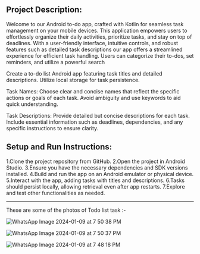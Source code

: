 Project Description:
----------------------
Welcome to our Android to-do app, crafted with Kotlin for seamless task management on your mobile devices. This application empowers users to effortlessly organize their daily activities, prioritize tasks, and stay on top of deadlines. With a user-friendly interface, intuitive controls, and robust features such as detailed task descriptions our app offers a streamlined experience for efficient task handling. Users can categorize their to-dos, set reminders, and utilize a powerful search 


Create a to-do list Android app featuring task titles and detailed descriptions. Utilize local storage for task persistence.

Task Names: Choose clear and concise names that reflect the specific actions or goals of each task. Avoid ambiguity and use keywords to aid quick understanding.

Task Descriptions: Provide detailed but concise descriptions for each task. Include essential information such as deadlines, dependencies, and any specific instructions to ensure clarity.



Setup and Run Instructions:
----------------------------

1.Clone the project repository from GitHub.
2.Open the project in Android Studio.
3.Ensure you have the necessary dependencies and SDK versions installed.
4.Build and run the app on an Android emulator or physical device.
5.Interact with the app, adding tasks with titles and descriptions.
6.Tasks should persist locally, allowing retrieval even after app restarts.
7.Explore and test other functionalities as needed.

-------------------------------------------------------------------------

These are  some of the photos of Todo list task :-

![WhatsApp Image 2024-01-09 at 7 50 38 PM](https://github.com/TURAGA-SATWIKA/Todo_List/assets/84951512/604d58e1-ed7e-45b6-952b-d9b9da32f181)

![WhatsApp Image 2024-01-09 at 7 50 37 PM](https://github.com/TURAGA-SATWIKA/Todo_List/assets/84951512/5a57848c-8be8-4e7c-a699-e307668b37a7)

![WhatsApp Image 2024-01-09 at 7 48 18 PM](https://github.com/TURAGA-SATWIKA/Todo_List/assets/84951512/184e95c6-1c64-49ee-8798-51902163e0e7)
